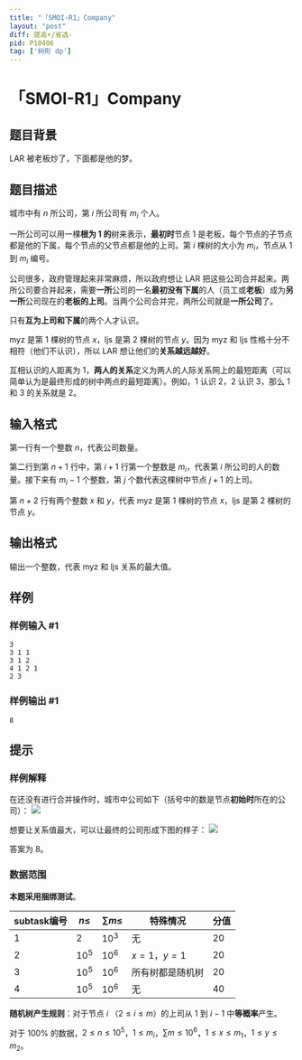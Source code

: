 ```yaml
---
title: "「SMOI-R1」Company"
layout: "post"
diff: 提高+/省选-
pid: P10406
tag: ['树形 dp']
---
```

# 「SMOI-R1」Company
## 题目背景

LAR 被老板炒了，下面都是他的梦。
## 题目描述

城市中有 $n$ 所公司，第 $i$ 所公司有 $m_i$ 个人。

一所公司可以用一棵**根为 $1$ 的**树来表示，**最初时**节点 $1$ 是老板，每个节点的子节点都是他的下属，每个节点的父节点都是他的上司。第 $i$ 棵树的大小为 $m_i$，节点从 $1$ 到 $m_i$ 编号。

公司很多，政府管理起来非常麻烦，所以政府想让 LAR 把这些公司合并起来。两所公司要合并起来，需要**一所**公司的一名**最初没有下属**的人（员工或**老板**）成为**另一所**公司现在的**老板的上司**。当两个公司合并完，两所公司就是**一所公司**了。

只有**互为上司和下属**的两个人才认识。

myz 是第 $1$ 棵树的节点 $x$，ljs 是第 $2$ 棵树的节点 $y$。因为 myz 和 ljs 性格十分不相符（他们不认识），所以 LAR 想让他们的**关系越远越好**。

互相认识的人距离为 $1$，**两人的关系**定义为两人的人际关系网上的最短距离（可以简单认为是最终形成的树中两点的最短距离）。例如，$1$ 认识 $2$，$2$ 认识 $3$，那么 $1$ 和 $3$ 的关系就是 $2$。
## 输入格式

第一行有一个整数 $n$，代表公司数量。

第二行到第 $n+1$ 行中，第 $i + 1$ 行第一个整数是 $m_i$，代表第 $i$ 所公司的人的数量。接下来有 $m_i - 1$ 个整数，第 $j$ 个数代表这棵树中节点 $j+1$ 的上司。

第 $n+2$ 行有两个整数 $x$ 和 $y$，代表 myz 是第 $1$ 棵树的节点 $x$，ljs 是第 $2$ 棵树的节点 $y$。
## 输出格式

输出一个整数，代表 myz 和 ljs 关系的最大值。
## 样例

### 样例输入 #1
```
3
3 1 1
3 1 2
4 1 2 1
2 3
```
### 样例输出 #1
```
8
```
## 提示

### 样例解释
在还没有进行合并操作时，城市中公司如下（括号中的数是节点**初始时**所在的公司）：
![](https://cdn.luogu.com.cn/upload/image_hosting/1g1uvci4.png)

想要让关系值最大，可以让最终的公司形成下图的样子：
![](https://cdn.luogu.com.cn/upload/image_hosting/cj518ep6.png)

答案为 $8$。
### 数据范围
**本题采用捆绑测试**。

subtask编号|$n\leq$|$\sum m \leq$|特殊情况|分值
-|-|-|-|-
$1$|$2$|$10^3$|无|$20$
$2$|$10^5$|$10^6$|$x = 1$，$y=1$|$20$
$3$|$10^5$|$10^6$|所有树都是随机树|$20$
$4$|$10^5$|$10^6$|无|$40$

**随机树产生规则**：对于节点 $i$ （$2 \le i \le m$）的上司从 $1$ 到 $i - 1$ 中**等概率**产生。

对于 $100\%$ 的数据，$2\leq n\leq 10^5$，$1 \le m_i$，$\sum m \leq 10^6$，$1\leq x\leq m_1$，$1\leq y\leq m_2$。
